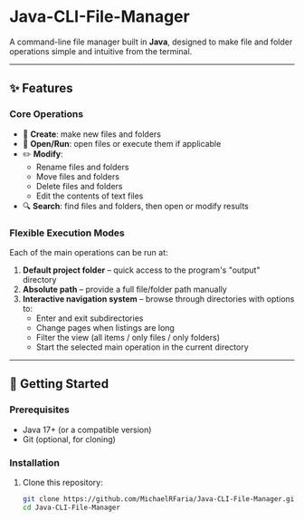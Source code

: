 # Java-CLI-File-Manager
A command-line file manager built in **Java**, designed to make file and folder operations simple and intuitive from the terminal.

---

## ✨ Features

### Core Operations
- 📂 **Create**: make new files and folders
- 🚀 **Open/Run**: open files or execute them if applicable
- ✏️ **Modify**:
  - Rename files and folders
  - Move files and folders
  - Delete files and folders
  - Edit the contents of text files
- 🔍 **Search**: find files and folders, then open or modify results

### Flexible Execution Modes
Each of the main operations can be run at:
1. **Default project folder** – quick access to the program's "output" directory
2. **Absolute path** – provide a full file/folder path manually
3. **Interactive navigation system** – browse through directories with options to:
   - Enter and exit subdirectories
   - Change pages when listings are long
   - Filter the view (all items / only files / only folders)
   - Start the selected main operation in the current directory

---

## 🚀 Getting Started

### Prerequisites
- Java 17+ (or a compatible version)
- Git (optional, for cloning)

### Installation
1. Clone this repository:
   ```bash
   git clone https://github.com/MichaelRFaria/Java-CLI-File-Manager.git
   cd Java-CLI-File-Manager
